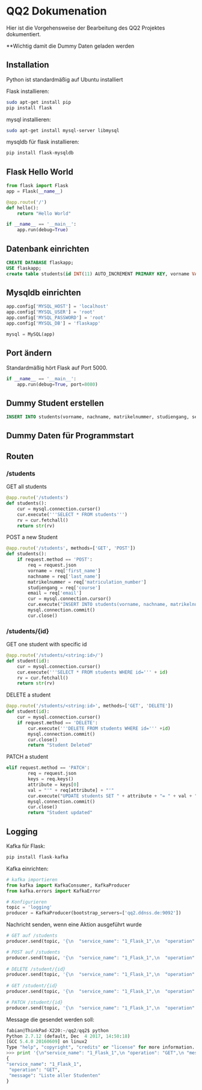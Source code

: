 # QQ2 Dokumenation
Hier ist die Vorgehensweise der Bearbeitung des QQ2 Projektes dokumentiert.

**Wichtig damit die Dummy Daten geladen werden
## Installation

Python ist standardmäßig auf Ubuntu installiert

Flask installieren:
```sh
sudo apt-get install pip
pip install flask
```
mysql installieren:
```sh
sudo apt-get install mysql-server libmysql
```
mysqldb für flask installieren:
```sh
pip install flask-mysqldb
```
## Flask Hello World

```python
from flask import Flask
app = Flask(__name__)

@app.route('/')
def hello():
    return "Hello World"

if __name__ == '__main__':
    app.run(debug=True)
```

## Datenbank einrichten

```sql
CREATE DATABASE flaskapp;
USE flaskapp;
create table students(id INT(11) AUTO_INCREMENT PRIMARY KEY, vorname VARCHAR(100), nachname VARCHAR(100), matrikelnummer INT(11), studiengang VARCHAR(100), semester INT(11), email VARCHAR(100));
```

## Mysqldb einrichten

```python
app.config['MYSQL_HOST'] = 'localhost'
app.config['MYSQL_USER'] = 'root'
app.config['MYSQL_PASSWORD'] = 'root'
app.config['MYSQL_DB'] = 'flaskapp'

mysql = MySQL(app)
```

## Port ändern

Standardmäßig hört Flask auf Port 5000.

```python
if __name__ == '__main__':
    app.run(debug=True, port=8080)
```

## Dummy Student erstellen

```sql
INSERT INTO students(vorname, nachname, matrikelnummer, studiengang, semester, email) VALUES ("Max", "Mustermann", 12345678, "Medieninformatik", 5, "max@mustermann.edu");
```

## Dummy Daten für Programmstart


## Routen

### /students
GET all students
```python
@app.route('/students')
def students():
    cur = mysql.connection.cursor()
    cur.execute('''SELECT * FROM students''')
    rv = cur.fetchall()
    return str(rv)
```
POST a new Student

```python
@app.route('/students', methods=['GET', 'POST'])
def students():
    if request.method == 'POST':
        req = request.json
        vorname = req['first_name']
        nachname = req['last_name']
        matrikelnummer = req['matriculation_number']
        studiengang = req['course']
        email = req['email']
        cur = mysql.connection.cursor()
        cur.execute("INSERT INTO students(vorname, nachname, matrikelnummer, studiengang, email) VALUES (%s, %s, %s, %s, %s)", (vorname, nachname, matrikelnummer, studiengang, email))
        mysql.connection.commit()
        cur.close()
```

### /students/{id}
GET one student with specific id
```python
@app.route('/students/<string:id>/')
def student(id):
    cur = mysql.connection.cursor()
    cur.execute('''SELECT * FROM students WHERE id=''' + id)
    rv = cur.fetchall()
    return str(rv)
```

DELETE a student

```python
@app.route('/students/<string:id>', methods=['GET', 'DELETE'])
def student(id):
    cur = mysql.connection.cursor()
    if request.method == 'DELETE':
        cur.execute('''DELETE FROM students WHERE id=''' +id)
        mysql.connection.commit()
        cur.close()
        return "Student Deleted"
```

PATCH a student

```python
elif request.method == 'PATCH':
        req = request.json
        keys = req.keys()
        attribute = keys[0]
        val = "'" + req[attribute] + "'"
        cur.execute("UPDATE students SET " + attribute + "= " + val + " WHERE id="+ id)
        mysql.connection.commit()
        cur.close()
        return "Student updated"
```

## Logging

Kafka für Flask:

```python
pip install flask-kafka
```

Kafka einrichten:


```python
# kafka importieren
from kafka import KafkaConsumer, KafkaProducer
from kafka.errors import KafkaError

# Konfigurieren
topic = 'logging'
producer = KafkaProducer(bootstrap_servers=['qq2.ddnss.de:9092'])
```


Nachricht senden, wenn eine Aktion ausgeführt wurde


```python
# GET auf /students
producer.send(topic, '{\n  "service_name": "1_Flask_1",\n  "operation": "GET",\n  "message": "Liste aller Studenten"\n}')

# POST auf /students
producer.send(topic, '{\n  "service_name": "1_Flask_1",\n  "operation": "POST",\n  "message": "Neuer Student angelegt"\n}')
        
# DELETE /student/{id}
producer.send(topic, '{\n  "service_name": "1_Flask_1",\n  "operation": "DELETE",\n  "message": "Student geloescht"\n}')
   
# GET /student/{id}
producer.send(topic, '{\n  "service_name": "1_Flask_1",\n  "operation": "GET",\n  "message": "Einzelner Student"\n}')

# PATCH /student/{id}
producer.send(topic, '{\n  "service_name": "1_Flask_1",\n  "operation": "PATCH",\n  "message": "Student aktualisiert"\n}')        
```

Message die gesendet werden soll:


```python
fabian@ThinkPad-X220:~/qq2/qq2$ python
Python 2.7.12 (default, Dec  4 2017, 14:50:18) 
[GCC 5.4.0 20160609] on linux2
Type "help", "copyright", "credits" or "license" for more information.
>>> print '{\n"service_name": "1_Flask_1",\n "operation": "GET",\n "message": "Liste aller Studenten"\n}'
{
"service_name": "1_Flask_1",
 "operation": "GET",
 "message": "Liste aller Studenten"
}

```

